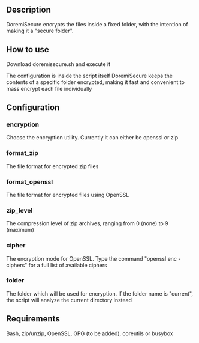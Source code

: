 ## Description
DoremiSecure encrypts the files inside a fixed folder, with the intention of making it a "secure folder".

## How to use
Download doremisecure.sh and execute it

The configuration is inside the script itself
DoremiSecure keeps the contents of a specific folder encrypted, making it fast and convenient to mass encrypt each file individually

## Configuration
### encryption
Choose the encryption utility. Currently it can either be openssl or zip

### format_zip
The file format for encrypted zip files

### format_openssl
The file format for encrypted files using OpenSSL

### zip_level
The compression level of zip archives, ranging from 0 (none) to 9 (maximum)

### cipher
The encryption mode for OpenSSL. Type the command "openssl enc -ciphers" for a full list of available ciphers

### folder
The folder which will be used for encryption. If the folder name is "current", the script will analyze the current directory instead

## Requirements
Bash, zip/unzip, OpenSSL, GPG (to be added), coreutils or busybox

